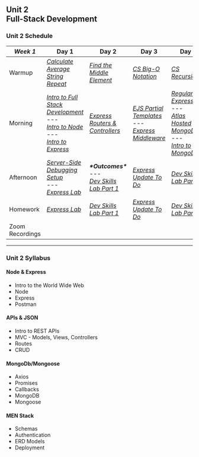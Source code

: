 ## Unit 2 <br> Full-Stack Development

### Unit 2 Schedule
| ***Week 1*** | Day 1 | Day 2 | Day 3 | Day 4 | Day 5 |
| -- | -- | -- | -- | -- | -- |
| Warmup | [*Calculate Average*](https://www.codewars.com/kata/57a2013acf1fa5bfc4000921/train/javascript)<br>[*String Repeat*](https://www.codewars.com/kata/57a0e5c372292dd76d000d7e/train/javascript) | [*Find the Middle Element*](https://www.codewars.com/kata/545a4c5a61aa4c6916000755/train/javascript) | [*CS Big-O Notation*](/computer-science/01-cs-big-o-notation) | [*CS Recursion*](/computer-science/02-cs-recursion) | Codewars |
| Morning | [*Intro to Full Stack Development*](/week-1/d1-intro-full-stack/1.1-intro-fullstack-http.md)<br>---<br>[*Intro to Node*](/week-1/d1-intro-full-stack/1.2-intro-to-node.md)<br>---<br>[*Intro to Express*](/week-1/d1-intro-full-stack/1.3-intro-express.md) | [*Express Routers & Controllers*](/Unit_2/2-express-framework/2.2-express-routers-controllers.md) | [*EJS Partial Templates*](/Unit_2/2-express-framework/2.3-ejs-partial-templates.md)<br>---<br>[*Express Middleware*](/Unit_2/2-express-framework/2.4-express-middleware.md) | [*Regular Expressions*](/Unit_2/4-regex-promises-apis/4.1-regular-expressions.md)<br>---<br>[*Atlas Hosted MongoDB*](/Unit_2/3-mongodb-mongoose/3.1-atlas-hosted-mongodb.md)<br>---<br>[*Intro to MongoDB*](/Unit_2/3-mongodb-mongoose/3.2-mongodb-intro.md) | [*Intro to Mongoose*](/Unit_2/3-mongodb-mongoose/3.3-mongoose-intro.md) |
| Afternoon | [*Server-Side Debugging Setup*](/week-1/d1-intro-full-stack/1.4-server-side-debugging-setup.md)<br>---<br>[*Express Lab*](/Unit_2/2-express-framework/2.1.1-intro-express-lab.md) | ***\*Outcomes\****<br>---<br>[*Dev Skills Lab Part 1*](/Unit_2/2-express-framework/2.2.1-dev-skills-lab-part-1.md) | [*Express Update To Do*](Unit_2/2-express-framework/2.5-express-update-to-do.md) | [*Dev Skills Lab Part 2*](/Unit_2/2-express-framework/2.5.1-dev-skills-lab-part-2.md) | [*Mongoose Flights Lab Part 1*](/Unit_2/3-mongodb-mongoose/3.3.1-mongoose-flights-lab-part-1.md) |
| Homework | [*Express Lab*](/Unit_2/2-express-framework/2.1.1-intro-express-lab.md) | [*Dev Skills Lab Part 1*](/Unit_2/2-express-framework/2.2.1-dev-skills-lab-part-1.md) | [*Express Update To Do*](Unit_2/2-express-framework/2.5-express-update-to-do.md) | [*Dev Skills Lab Part 2*](/Unit_2/2-express-framework/2.5.1-dev-skills-lab-part-2.md) | [*Mongoose Flights Lab Part 1*](/Unit_2/3-mongodb-mongoose/3.3.1-mongoose-flights-lab-part-1.md) |
| Zoom Recordings |  |  |  |  |  |

----

### Unit 2 Syllabus

#### Node & Express
- Intro to the World Wide Web
- Node
- Express
- Postman
  
#### APIs & JSON
- Intro to REST APIs
- MVC - Models, Views, Controllers
- Routes
- CRUD
  
#### MongoDb/Mongoose
- Axios
- Promises
- Callbacks
- MongoDB
- Mongoose

#### MEN Stack
- Schemas
- Authentication
- ERD Models
- Deployment
